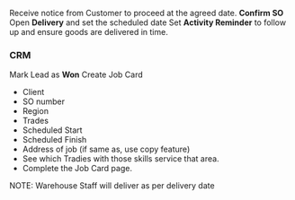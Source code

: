 Receive notice from Customer to proceed at the agreed date. 
**Confirm SO**
Open **Delivery** and set the scheduled date
Set **Activity Reminder** to follow up and ensure goods are delivered in time.

### CRM
Mark Lead as **Won**
Create Job Card
- Client
- SO number
- Region
- Trades
- Scheduled Start
- Scheduled Finish
- Address of job (if same as, use copy feature)
- See which Tradies with those skills service that area.
- Complete the Job Card page.

NOTE: Warehouse Staff will deliver as per delivery date
